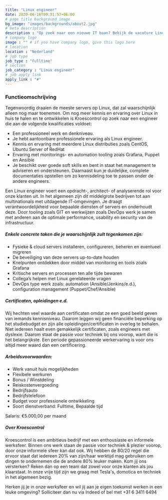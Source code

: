 ```yaml
---
title: "Linux engineer"
date: 2020-06-16T09:51:57+06:00
# page title background image
bg_image: "images/backgrounds/about2.jpg"
# meta description
description : "Op zoek naar een nieuwe IT baan? Bekijk de vacature Linux engineer van Kroescontrol. Bekijk welke vacatures er open staan en solliciteer direct!"
# company logo
image : "" # if you have company logo, give this logo here
# location
location : "Nederland"
# job type
job_type : "Fulltime"
# section
job_category : "Linux engineer"
# job apply link
apply_link : "#"
---
```

### Functieomschrijving
Tegenwoordig draaien de meeste servers op Linux, dat zal waarschijnlijk alleen nog maar toenemen. Om nog meer kennis en ervaring over Linux in huis te halen en te ontwikkelen is Kroescontrol op zoek naar een engineer die aan de volgende kwalificaties voldoet:

* Een professioneel werk en denkniveau.
* Je hebt aantoonbare professionele ervaring als Linux engineer.
* Kennis en ervaring met meerdere Linux distributies zoals CentOS, Ubuntu Server of RedHat
* Ervaring met monitorings- en automation tooling zoals Grafana, Puppet en Ansible
* Je beschikt over goede soft skills en bent in staat het management te adviseren en ondersteunen. Daarnaast kun je duidelijke, complete documentaties opstellen om zo kennisdeling toe te passen onder de andere engineers.


Een Linux engineer voert een opdracht-, architect- of analyserende rol voor onze klanten uit. In het algemeen zijn dit middelgrote bedrijven tot aan multinationals met uitdagende IT-omgevingen. Je draagt verantwoordelijkheid voor bepaalde diensten of servers en onderhoudt deze. Door tooling zoals GIT en werkwijzen zoals DevOps werk je samen met anderen aan de optimale performance, usability en security van de infrastructuur.

##### Enkele concrete taken die je waarschijnlijk zult tegenkomen zijn:
* Fysieke & cloud servers installeren, configureren, beheren en eventueel migreren
* De beveiliging van deze servers up-to-date houden
* Knelpunten ontdekken door middel van monitoring en tools zoals Grafana
* Kritische servers en processen ten alle tijde bewaren
* Collega’s helpen met Linux gerelateerde vragen
* DevOps type werk zoals: automation (Ansible/Jenkins/e.d.), configuration management (Puppet/Chef/Ansible)


##### Certificaten, opleidingen e.d.

Wij hechten veel waarde aan certificaten omdat ze een goed beeld geven van iemands kennisniveau. Daarom leggen wij geen financiële beperking op het studiebudget en zijn alle opleidingen/certificaten in overleg te behalen. Niet iedereen haalt even gemakkelijk certificaten, zoals engineers met dyslexie. Daarom staat de passie voor techniek bij ons voorop, want die is het belangrijkste. Een periode gepassioneerde werkervaring is voor ons altijd meer waard dan een certificering.


##### Arbeidsvoorwaarden:

* Werk vanuit huis mogelijkheden
* Flexibele werkuren
* Bonus / Winstdeling
* Reiskostenvergoeding
* Bedrijfsauto
* Bedrijfstelefoon
* Budget voor professionele ontwikkeling
* Soort dienstverband: Fulltime, Bepaalde tijd

Salaris: €5.000,00 per maand

##### Over Kroescontrol

Kroescontrol is een ambitieus bedrijf met een enthousiaste en informele werksfeer. Binnen ons werk staan de passie voor techniek & plezier voorop, door onze informele sfeer kan dat ook. Wij hebben de 80/20 regel die ervoor staat dat iedereen 20% van zijn/haar werktijd mag gebruiken om dingen te ondernemen die de andere 80% leuker maken. Kom jij ons versterken? Reken dan op een team dat zowel voor onze klanten als jou klaarstaat. In onze vrije tijd zijn we graag met Tesla's, domotica en techniek in het algemeen bezig.

Herken jij je in onze werksfeer en wil jij aan je eigen toekomst werken in een leuke omgeving? Solliciteer dan nu via Indeed of bel met +31 6 3411 6494

